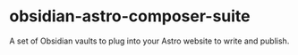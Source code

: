 # obsidian-astro-composer-suite
A set of Obsidian vaults to plug into your Astro website to write and publish.
